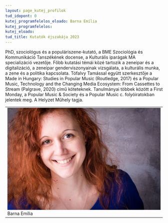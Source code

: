 ```yaml
---
layout: page_kutej_profilok
tud_idopont: 0
kutej_programfelelos_eloado: Barna Emília
kutej_programfelelos: 
kutej_eloado:
tud_title: Kutatók éjszakája 2023
---
```

PhD, szociológus és a populáriszene-kutató, a BME Szociológia és Kommunikáció Tanszékének docense, a Kulturális iparágak MA specializáció vezetője. Főbb kutatási témái közé tartozik a zeneipar és a digitalizáció, a zeneipar genderviszonyainak vizsgálata, a kulturális munka, a zene és a politika kapcsolata. 
Tófalvy Tamással együtt szerkesztője a Made in Hungary: Studies in Popular Music (Routledge, 2017) és a Popular Music, Technology and the Changing Media Ecosystem: From Cassettes to Stream (Palgrave, 2020) című köteteknek. 
Tanulmányai többek között a First Monday, a Popular Music & Society és a Popular Music c. folyóiratokban jelentek meg. A Helyzet Műhely tagja.

 <table class="picture">
<tr>
<td>

<div class="gallery">
    <img src="images/Barna_Emilia.jpg" max-width="250" max-height="200">
  <div class="desc">Barna Emília</div>
</div>

</td>
</tr>
</table>
